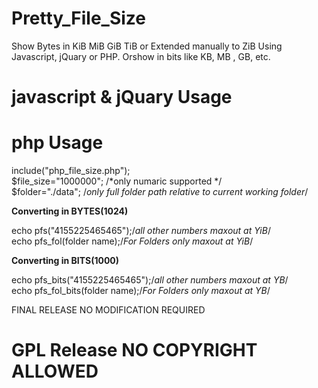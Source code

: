 # Pretty_File_Size
Show Bytes in KiB MiB GiB TiB or Extended manually to ZiB Using Javascript, jQuary or PHP. Orshow in bits like KB, MB , GB, etc.
                            
# javascript & jQuary Usage
<script src="js_pretty_size.js">
pfs("1024");
pfs_bits("1000");
</script>

# php Usage
include("php_file_size.php"); <br />
$file_size="1000000"; /*only numaric supported */<br />
$folder="./data"; /*only full folder path relative to current working folder*/<br />


<b>Converting in BYTES(1024)</b><br />

echo pfs("4155225465465");/*all other numbers  maxout at YiB*/ <br />
echo pfs_fol(folder name);/*For Folders only  maxout at YiB*/ <br />
  
<b>Converting in BITS(1000)</b><br />
  
echo pfs_bits("4155225465465");/*all other numbers  maxout at YB*/ <br />
echo pfs_fol_bits(folder name);/*For Folders only  maxout at YB*/ <br />



FINAL RELEASE NO MODIFICATION REQUIRED <br />

# GPL Release NO COPYRIGHT ALLOWED
